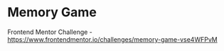 # **Memory Game**

Frontend Mentor Challenge - https://www.frontendmentor.io/challenges/memory-game-vse4WFPvM